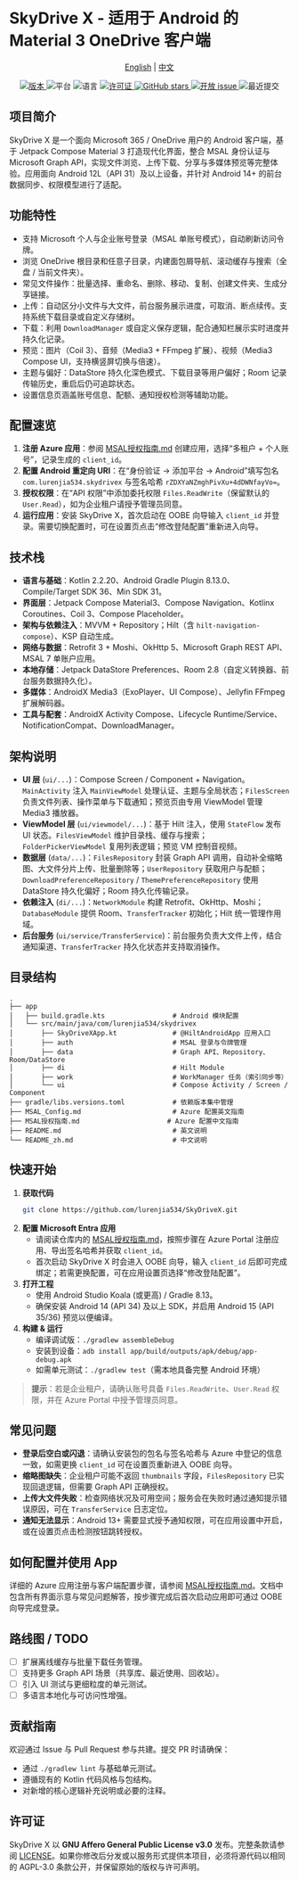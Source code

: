 # SkyDrive X - 适用于 Android 的 Material 3 OneDrive 客户端

<p align="center">
  <a href="README.md">English</a> |
  <a href="README_zh.md">中文</a>
</p>

<p align="center">
  <a href="https://github.com/lurenjia534/SkyDrive-X/releases">
    <img src="https://img.shields.io/badge/version-1.0.0-blue" alt="版本" />
  </a>
  <img src="https://img.shields.io/badge/platform-Android-brightgreen" alt="平台" />
  <img src="https://img.shields.io/badge/language-Kotlin-orange" alt="语言" />
  <a href="LICENSE">
    <img src="https://img.shields.io/badge/license-AGPL--3.0-success" alt="许可证" />
  </a>
  <a href="https://github.com/lurenjia534/SkyDrive-X/stargazers">
    <img src="https://img.shields.io/github/stars/lurenjia534/SkyDrive-X?style=flat-square" alt="GitHub stars" />
  </a>
  <a href="https://github.com/lurenjia534/SkyDrive-X/issues">
    <img src="https://img.shields.io/github/issues-raw/lurenjia534/SkyDrive-X" alt="开放 issue" />
  </a>
  <img src="https://img.shields.io/github/last-commit/lurenjia534/SkyDrive-X" alt="最近提交" />
</p>

## 项目简介

SkyDrive X 是一个面向 Microsoft 365 / OneDrive 用户的 Android 客户端，基于 Jetpack Compose Material 3 打造现代化界面，整合 MSAL 身份认证与 Microsoft Graph API，实现文件浏览、上传下载、分享与多媒体预览等完整体验。应用面向 Android 12L（API 31）及以上设备，并针对 Android 14+ 的前台数据同步、权限模型进行了适配。

## 功能特性

- 支持 Microsoft 个人与企业账号登录（MSAL 单账号模式），自动刷新访问令牌。
- 浏览 OneDrive 根目录和任意子目录，内建面包屑导航、滚动缓存与搜索（全盘 / 当前文件夹）。
- 常见文件操作：批量选择、重命名、删除、移动、复制、创建文件夹、生成分享链接。
- 上传：自动区分小文件与大文件，前台服务展示进度，可取消、断点续传。支持系统下载目录或自定义存储树。
- 下载：利用 `DownloadManager` 或自定义保存逻辑，配合通知栏展示实时进度并持久化记录。
- 预览：图片（Coil 3）、音频（Media3 + FFmpeg 扩展）、视频（Media3 Compose UI，支持横竖屏切换与倍速）。
- 主题与偏好：DataStore 持久化深色模式、下载目录等用户偏好；Room 记录传输历史，重启后仍可追踪状态。
- 设置信息页涵盖账号信息、配额、通知授权检测等辅助功能。

## 配置速览

1. **注册 Azure 应用**：参阅 [MSAL授权指南.md](MSAL授权指南.md) 创建应用，选择“多租户 + 个人账号”，记录生成的 `client_id`。
2. **配置 Android 重定向 URI**：在“身份验证 → 添加平台 → Android”填写包名 `com.lurenjia534.skydrivex` 与签名哈希 `rZDXYaNZmghPivXu+4dDWNfayVo=`。
3. **授权权限**：在“API 权限”中添加委托权限 `Files.ReadWrite`（保留默认的 `User.Read`），如为企业租户请授予管理员同意。
4. **运行应用**：安装 SkyDrive X，首次启动在 OOBE 向导输入 `client_id` 并登录。需要切换配置时，可在设置页点击“修改登陆配置”重新进入向导。

## 技术栈

- **语言与基础**：Kotlin 2.2.20、Android Gradle Plugin 8.13.0、Compile/Target SDK 36、Min SDK 31。
- **界面层**：Jetpack Compose Material3、Compose Navigation、Kotlinx Coroutines、Coil 3、Compose Placeholder。
- **架构与依赖注入**：MVVM + Repository；Hilt（含 `hilt-navigation-compose`）、KSP 自动生成。
- **网络与数据**：Retrofit 3 + Moshi、OkHttp 5、Microsoft Graph REST API、MSAL 7 单账户应用。
- **本地存储**：Jetpack DataStore Preferences、Room 2.8（自定义转换器、前台服务数据持久化）。
- **多媒体**：AndroidX Media3（ExoPlayer、UI Compose）、Jellyfin FFmpeg 扩展解码器。
- **工具与配套**：AndroidX Activity Compose、Lifecycle Runtime/Service、NotificationCompat、DownloadManager。

## 架构说明

- **UI 层** (`ui/...`)：Compose Screen / Component + Navigation。`MainActivity` 注入 `MainViewModel` 处理认证、主题与全局状态；`FilesScreen` 负责文件列表、操作菜单与下载通知；预览页由专用 ViewModel 管理 Media3 播放器。
- **ViewModel 层** (`ui/viewmodel/...`)：基于 Hilt 注入，使用 `StateFlow` 发布 UI 状态。`FilesViewModel` 维护目录栈、缓存与搜索；`FolderPickerViewModel` 复用列表逻辑；预览 VM 控制音视频。
- **数据层** (`data/...`)：`FilesRepository` 封装 Graph API 调用，自动补全缩略图、大文件分片上传、批量删除等；`UserRepository` 获取用户与配额；`DownloadPreferenceRepository` / `ThemePreferenceRepository` 使用 DataStore 持久化偏好；Room 持久化传输记录。
- **依赖注入** (`di/...`)：`NetworkModule` 构建 Retrofit、OkHttp、Moshi；`DatabaseModule` 提供 Room、`TransferTracker` 初始化；Hilt 统一管理作用域。
- **后台服务** (`ui/service/TransferService`)：前台服务负责大文件上传，结合通知渠道、`TransferTracker` 持久化状态并支持取消操作。

## 目录结构

```text
.
├── app
│   ├── build.gradle.kts                 # Android 模块配置
│   └── src/main/java/com/lurenjia534/skydrivex
│       ├── SkyDriveXApp.kt              # @HiltAndroidApp 应用入口
│       ├── auth                         # MSAL 登录与令牌管理
│       ├── data                         # Graph API、Repository、Room/DataStore
│       ├── di                           # Hilt Module
│       ├── work                         # WorkManager 任务（索引同步等）
│       └── ui                           # Compose Activity / Screen / Component
├── gradle/libs.versions.toml            # 依赖版本集中管理
├── MSAL_Config.md                       # Azure 配置英文指南
├── MSAL授权指南.md                      # Azure 配置中文指南
├── README.md                            # 英文说明
└── README_zh.md                         # 中文说明
```

## 快速开始

1. **获取代码**
   ```bash
   git clone https://github.com/lurenjia534/SkyDriveX.git
   ```
2. **配置 Microsoft Entra 应用**
   - 请阅读仓库内的 [MSAL授权指南.md](MSAL授权指南.md)，按照步骤在 Azure Portal 注册应用、导出签名哈希并获取 `client_id`。
   - 首次启动 SkyDrive X 时会进入 OOBE 向导，输入 `client_id` 后即可完成绑定；若需更换配置，可在应用设置页选择“修改登陆配置”。
3. **打开工程**
   - 使用 Android Studio Koala (或更高) / Gradle 8.13。
   - 确保安装 Android 14 (API 34) 及以上 SDK，并启用 Android 15 (API 35/36) 预览以便编译。
4. **构建 & 运行**
   - 编译调试版：`./gradlew assembleDebug`
   - 安装到设备：`adb install app/build/outputs/apk/debug/app-debug.apk`
   - 如需单元测试：`./gradlew test`（需本地具备完整 Android 环境）

> **提示**：若是企业租户，请确认账号具备 `Files.ReadWrite`、`User.Read` 权限，并在 Azure Portal 中授予管理员同意。

## 常见问题

- **登录后空白或闪退**：请确认安装包的包名与签名哈希与 Azure 中登记的信息一致，如需更换 `client_id` 可在设置页重新进入 OOBE 向导。
- **缩略图缺失**：企业租户可能不返回 `thumbnails` 字段，`FilesRepository` 已实现回退逻辑，但需要 Graph API 正确授权。
- **上传大文件失败**：检查网络状况及可用空间；服务会在失败时通过通知提示错误原因，可在 `TransferService` 日志定位。
- **通知无法显示**：Android 13+ 需要显式授予通知权限，可在应用设置中开启，或在设置页点击检测按钮跳转授权。

## 如何配置并使用 App

详细的 Azure 应用注册与客户端配置步骤，请参阅 [MSAL授权指南.md](MSAL授权指南.md)。文档中包含所有界面示意与常见问题解答，按步骤完成后首次启动应用即可通过 OOBE 向导完成登录。

## 路线图 / TODO

- [ ] 扩展离线缓存与批量下载任务管理。
- [ ] 支持更多 Graph API 场景（共享库、最近使用、回收站）。
- [ ] 引入 UI 测试与更细粒度的单元测试。
- [ ] 多语言本地化与可访问性增强。

## 贡献指南

欢迎通过 Issue 与 Pull Request 参与共建。提交 PR 时请确保：
- 通过 `./gradlew lint` 与基础单元测试。
- 遵循现有的 Kotlin 代码风格与包结构。
- 对新增的核心逻辑补充说明或必要的注释。

## 许可证

SkyDrive X 以 **GNU Affero General Public License v3.0** 发布。完整条款请参阅 [LICENSE](LICENSE)。如果你修改后分发或以服务形式提供本项目，必须将源代码以相同的 AGPL-3.0 条款公开，并保留原始的版权与许可声明。
